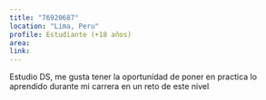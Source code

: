 ```yaml
---
title: "76920687"
location: "Lima, Peru"
profile: Estudiante (+18 años)
area: 
link: 
---
```


Estudio DS, me gusta tener la oportunidad de poner en practica lo aprendido durante mi carrera en un reto de este nivel